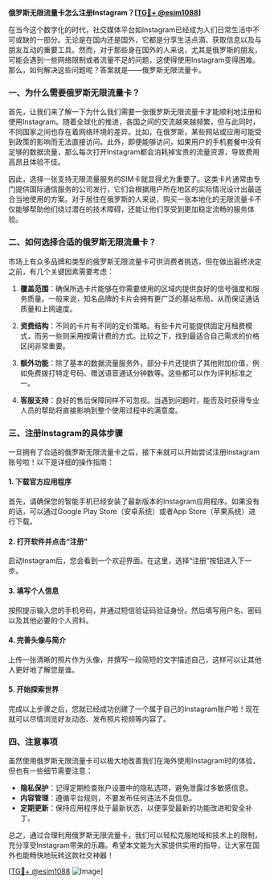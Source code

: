 **俄罗斯无限流量卡怎么注册Instagram？[[TG💪+ @esim1088](https://t.me/s/esim1088)]**

在当今这个数字化的时代，社交媒体平台如Instagram已经成为人们日常生活中不可或缺的一部分。无论是在国内还是国外，它都是分享生活点滴、获取信息以及与朋友互动的重要工具。然而，对于那些身在国外的人来说，尤其是俄罗斯的朋友，可能会遇到一些网络限制或者流量不足的问题，这使得使用Instagram变得困难。那么，如何解决这些问题呢？答案就是——俄罗斯无限流量卡。

### 一、为什么需要俄罗斯无限流量卡？

首先，让我们来了解一下为什么我们需要一张俄罗斯无限流量卡才能顺利地注册和使用Instagram。随着全球化的推进，各国之间的交流越来越频繁，但与此同时，不同国家之间也存在着网络环境的差异。比如，在俄罗斯，某些网站或应用可能受到政策的影响而无法直接访问。此外，即便能够访问，如果用户的手机套餐中没有足够的数据流量，那么每次打开Instagram都会消耗掉宝贵的流量资源，导致费用高昂且体验不佳。

因此，选择一张支持无限流量服务的SIM卡就显得尤为重要了。这类卡片通常由专门提供国际通信服务的公司发行，它们会根据用户所在地区的实际情况设计出最适合当地使用的方案。对于居住在俄罗斯的人来说，购买一张本地化的无限流量卡不仅能够帮助他们绕过潜在的技术障碍，还能让他们享受到更加稳定流畅的服务体验。

### 二、如何选择合适的俄罗斯无限流量卡？

市场上有众多品牌和类型的俄罗斯无限流量卡可供消费者挑选，但在做出最终决定之前，有几个关键因素需要考虑：

1. **覆盖范围**：确保所选卡片能够在你需要使用的区域内提供良好的信号强度和服务质量。一般来说，知名品牌的卡片会拥有更广泛的基站布局，从而保证通话质量和上网速度。
   
2. **资费结构**：不同的卡片有不同的定价策略。有些卡片可能提供固定月租费模式，而另一些则采用按需计费的方式。比较之下，找到最适合自己需求的价格区间非常重要。

3. **额外功能**：除了基本的数据流量服务外，部分卡片还提供了其他附加价值，例如免费拨打特定号码、赠送语音通话分钟数等。这些都可以作为评判标准之一。

4. **客服支持**：良好的售后保障同样不可忽视。当遇到问题时，能否及时获得专业人员的帮助将直接影响到整个使用过程中的满意度。

### 三、注册Instagram的具体步骤

一旦拥有了合适的俄罗斯无限流量卡之后，接下来就可以开始尝试注册Instagram账号啦！以下是详细的操作指南：

#### 1. 下载官方应用程序
首先，请确保您的智能手机已经安装了最新版本的Instagram应用程序。如果没有的话，可以通过Google Play Store（安卓系统）或者App Store（苹果系统）进行下载。

#### 2. 打开软件并点击“注册”
启动Instagram后，您会看到一个欢迎界面。在这里，选择“注册”按钮进入下一步。

#### 3. 填写个人信息
按照提示输入您的手机号码，并通过短信验证码验证身份。然后填写用户名、密码以及其他必要的个人资料。

#### 4. 完善头像与简介
上传一张清晰的照片作为头像，并撰写一段简短的文字描述自己，这样可以让其他人更好地了解您是谁。

#### 5. 开始探索世界
完成以上步骤之后，您就已经成功创建了一个属于自己的Instagram账户啦！现在就可以尽情浏览好友动态、发布照片视频等内容了。

### 四、注意事项

虽然使用俄罗斯无限流量卡可以极大地改善我们在海外使用Instagram时的体验，但也有一些细节需要注意：

- **隐私保护**：记得定期检查账户设置中的隐私选项，避免泄露过多敏感信息。
- **内容管理**：遵循平台规则，不要发布任何违法不良信息。
- **定期更新**：保持应用程序处于最新状态，以便享受最新的功能改进和安全补丁。

总之，通过合理利用俄罗斯无限流量卡，我们可以轻松克服地域和技术上的限制，充分享受Instagram带来的乐趣。希望本文能为大家提供实用的指导，让大家在国外也能畅快地玩转这款社交神器！

[[TG💪+ @esim1088](https://t.me/s/esim1088) ![Image](https://i.postimg.cc/4NQfJmqS/Snipaste-2025-05-13-00-14-12.png)]
